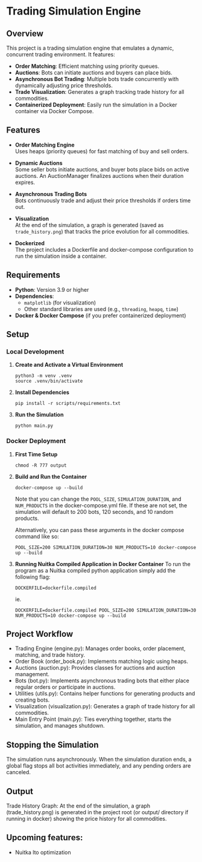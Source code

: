 # Trading Simulation Engine

## Overview

This project is a trading simulation engine that emulates a dynamic, concurrent trading environment. It features:
- **Order Matching**: Efficient matching using priority queues.
- **Auctions**: Bots can initiate auctions and buyers can place bids.
- **Asynchronous Bot Trading**: Multiple bots trade concurrently with dynamically adjusting price thresholds.
- **Trade Visualization**: Generates a graph tracking trade history for all commodities.
- **Containerized Deployment**: Easily run the simulation in a Docker container via Docker Compose.

## Features

- **Order Matching Engine**  
  Uses heaps (priority queues) for fast matching of buy and sell orders.

- **Dynamic Auctions**  
  Some seller bots initiate auctions, and buyer bots place bids on active auctions. An AuctionManager finalizes auctions when their duration expires.

- **Asynchronous Trading Bots**  
  Bots continuously trade and adjust their price thresholds if orders time out.

- **Visualization**  
  At the end of the simulation, a graph is generated (saved as `trade_history.png`) that tracks the price evolution for all commodities.

- **Dockerized**  
  The project includes a Dockerfile and docker-compose configuration to run the simulation inside a container.

## Requirements

- **Python**: Version 3.9 or higher  
- **Dependencies**:  
  - `matplotlib` (for visualization)  
  - Other standard libraries are used (e.g., `threading`, `heapq`, `time`)
- **Docker & Docker Compose** (if you prefer containerized deployment)

## Setup

### Local Development

1. **Create and Activate a Virtual Environment**  
   ```
   python3 -m venv .venv
   source .venv/bin/activate
   ``` 
2. **Install Dependencies**
   ```
   pip install -r scripts/requirements.txt
   ```
3. **Run the Simulation**
   ```
   python main.py
   ```

### Docker Deployment
1. **First Time Setup**
   ```
   chmod -R 777 output
   ```
2. **Build and Run the Container**
   ```
   docker-compose up --build
   ```
   Note that you can change the `POOL_SIZE`, `SIMULATION_DURATION`, and `NUM_PRODUCTS` in the docker-compose.yml file.
   If these are not set, the simulation will default to 200 bots, 120 seconds, and 10 random products.
   
   Alternatively, you can pass these arguments in the docker compose command like so:
   ```
   POOL_SIZE=200 SIMULATION_DURATION=30 NUM_PRODUCTS=10 docker-compose up --build
   ```
3. **Running Nuitka Compiled Application in Docker Container**
   To run the program as a Nuitka compiled python application simply add the following flag:
   ```
   DOCKERFILE=dockerfile.compiled
   ```   
   ie.
   ```
   DOCKERFILE=dockerfile.compiled POOL_SIZE=200 SIMULATION_DURATION=30 NUM_PRODUCTS=10 docker-compose up --build
   ```
   
## Project Workflow
- Trading Engine (engine.py): Manages order books, order placement, matching, and trade history.
- Order Book (order_book.py): Implements matching logic using heaps.
- Auctions (auction.py): Provides classes for auctions and auction management.
- Bots (bot.py): Implements asynchronous trading bots that either place regular orders or participate in auctions.
- Utilities (utils.py): Contains helper functions for generating products and creating bots.
- Visualization (visualization.py): Generates a graph of trade history for all commodities.
- Main Entry Point (main.py): Ties everything together, starts the simulation, and manages shutdown.

## Stopping the Simulation
The simulation runs asynchronously. When the simulation duration ends, a global flag stops all bot activities immediately, and any pending orders are canceled.

## Output
Trade History Graph: At the end of the simulation, a graph (trade_history.png) is generated in the project root (or output/ directory if running in docker) showing the price history for all commodities.

## Upcoming features:
- Nuitka lto optimization
